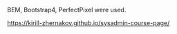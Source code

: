 
BEM, Bootstrap4, PerfectPixel were used.        

https://kirill-zhernakov.github.io/sysadmin-course-page/

